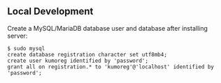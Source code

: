 Local Development
-----------------

Create a MySQL/MariaDB database user and database after installing server:

```mysql
$ sudo mysql
create database registration character set utf8mb4;
create user kumoreg identified by 'password';
grant all on registration.* to 'kumoreg'@'localhost' identified by 'password';
```